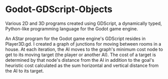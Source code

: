 # Godot-GDScript-Objects
Various 2D and 3D programs created using GDScript, a dynamically typed, Python-like programming language for the Godot game engine.

An AStar program for the Godot game engine's GDScript resides in Player3D.gd.  I created a graph of junctions for moving between rooms in a house.   At each iteration, the AI moves to the graph's minimum cost node to get to its moving target (the player or another AI).  The cost of a target is determined by that node's distance from the AI in addition to the goal's heuristic cost calculated as the sum horizontal and vertical distance from the AI to its target.
